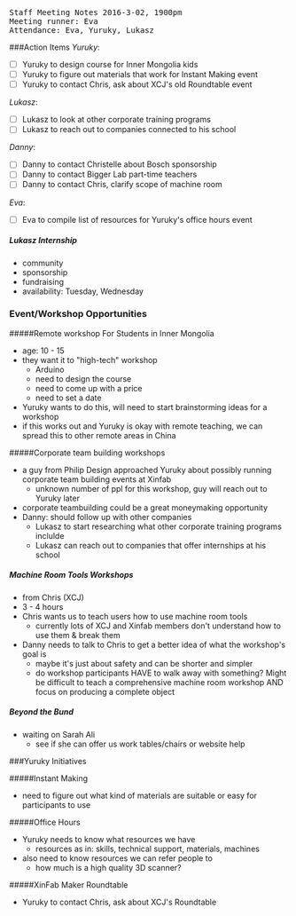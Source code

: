 <pre>
Staff Meeting Notes 2016-3-02, 1900pm
Meeting runner: Eva
Attendance: Eva, Yuruky, Lukasz
</pre>

###Action Items
*Yuruky*:
- [ ] Yuruky to design course for Inner Mongolia kids
- [ ] Yuruky to figure out materials that work for Instant Making event
- [ ] Yuruky to contact Chris, ask about XCJ's old Roundtable event

*Lukasz*:
- [ ] Lukasz to look at other corporate training programs
- [ ] Lukasz to reach out to companies connected to his school

*Danny*:
- [ ] Danny to contact Christelle about Bosch sponsorship
- [ ] Danny to contact Bigger Lab part-time teachers
- [ ] Danny to contact Chris, clarify scope of machine room 

*Eva*:
- [ ] Eva to compile list of resources for Yuruky's office hours event

##### Lukasz Internship
- community
- sponsorship
- fundraising
- availability: Tuesday, Wednesday

### Event/Workshop Opportunities

#####Remote workshop For Students in Inner Mongolia
- age: 10 - 15
- they want it to "high-tech" workshop
  - Arduino
  - need to design the course
  - need to come up with a price
  - need to set a date
- Yuruky wants to do this, will need to start brainstorming ideas for a workshop
- if this works out and Yuruky is okay with remote teaching, we can spread this to other remote areas in China

#####Corporate team building workshops
- a guy from Philip Design approached Yuruky about possibly running corporate team building events at Xinfab
  - unknown number of ppl for this workshop, guy will reach out to Yuruky later
- corporate teambuilding could be a great moneymaking opportunity
- Danny: should follow up with other companies
  - Lukasz to start researching what other corporate training programs inclulde
  - Lukasz can reach out to companies that offer internships at his school

##### Machine Room Tools Workshops
- from Chris (XCJ)
- 3 - 4 hours
- Chris wants us to teach users how to use machine room tools
  - currently lots of XCJ and Xinfab members don't understand how to use them & break them
- Danny needs to talk to Chris to get a better idea of what the workshop's goal is 
  - maybe it's just about safety and can be shorter and simpler
  - do workshop participants HAVE to walk away with something? Might be difficult to teach a comprehensive machine room workshop AND focus on producing a complete object 

##### Beyond the Bund
- waiting on Sarah Ali
  - see if she can offer us work tables/chairs or website help

###Yuruky Initiatives

#####Instant Making
- need to figure out what kind of materials are suitable or easy for participants to use

#####Office Hours
- Yuruky needs to know what resources we have
  - resources as in: skills, technical support, materials, machines
- also need to know resources we can refer people to 
  - how much is a high quality 3D scanner?
  
#####XinFab Maker Roundtable
- Yuruky to contact Chris, ask about XCJ's Roundtable
